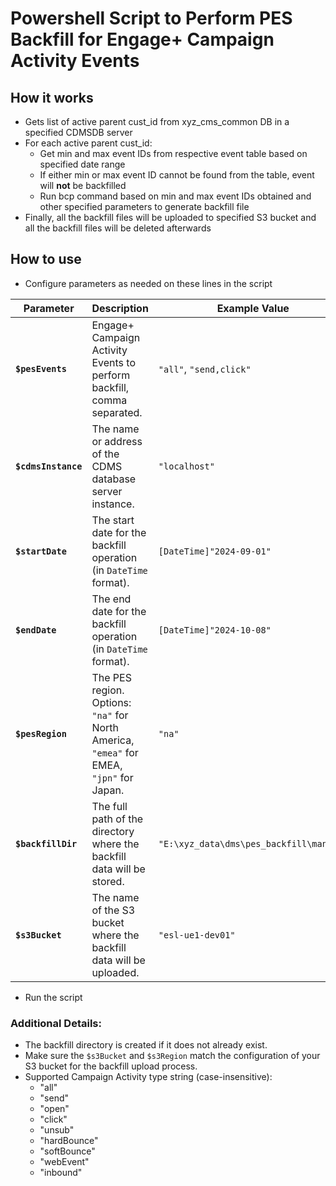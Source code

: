 # Powershell Script to Perform PES Backfill for Engage+ Campaign Activity Events

## How it works

- Gets list of active parent cust_id from xyz_cms_common DB in a specified CDMSDB server
- For each active parent cust_id:
    - Get min and max event IDs from respective event table based on specified date range
    - If either min or max event ID cannot be found from the table, event will <b>not</b> be backfilled
    - Run bcp command based on min and max event IDs obtained and other specified parameters to generate backfill file
- Finally, all the backfill files will be uploaded to specified S3 bucket and all the backfill files will be deleted afterwards

## How to use

- Configure parameters as needed on these lines in the script

| Parameter              | Description                                                               | Example Value                             |
|------------------------|---------------------------------------------------------------------------|-------------------------------------------|
| **`$pesEvents`**     | Engage+ Campaign Activity Events to perform backfill, comma separated.                  | `"all"`, `"send,click"` 
| **`$cdmsInstance`**     | The name or address of the CDMS database server instance.                  | `"localhost"`                             |
| **`$startDate`**        | The start date for the backfill operation (in `DateTime` format).          | `[DateTime]"2024-09-01"`                  |
| **`$endDate`**          | The end date for the backfill operation (in `DateTime` format).            | `[DateTime]"2024-10-08"`                  |
| **`$pesRegion`**        | The PES region. Options: `"na"` for North America, `"emea"` for EMEA, `"jpn"` for Japan. | `"na"`                                    |
| **`$backfillDir`**      | The full path of the directory where the backfill data will be stored.     | `"E:\xyz_data\dms\pes_backfill\manual"`   |
| **`$s3Bucket`**         | The name of the S3 bucket where the backfill data will be uploaded.        | `"esl-ue1-dev01"`                         |
- Run the script

### Additional Details:
- The backfill directory is created if it does not already exist.
- Make sure the `$s3Bucket` and `$s3Region` match the configuration of your S3 bucket for the backfill upload process.
- Supported Campaign Activity type string (case-insensitive):
    - "all"
    - "send"
    - "open"
    - "click"
    - "unsub"
    - "hardBounce"
    - "softBounce"
    - "webEvent"
    - "inbound"